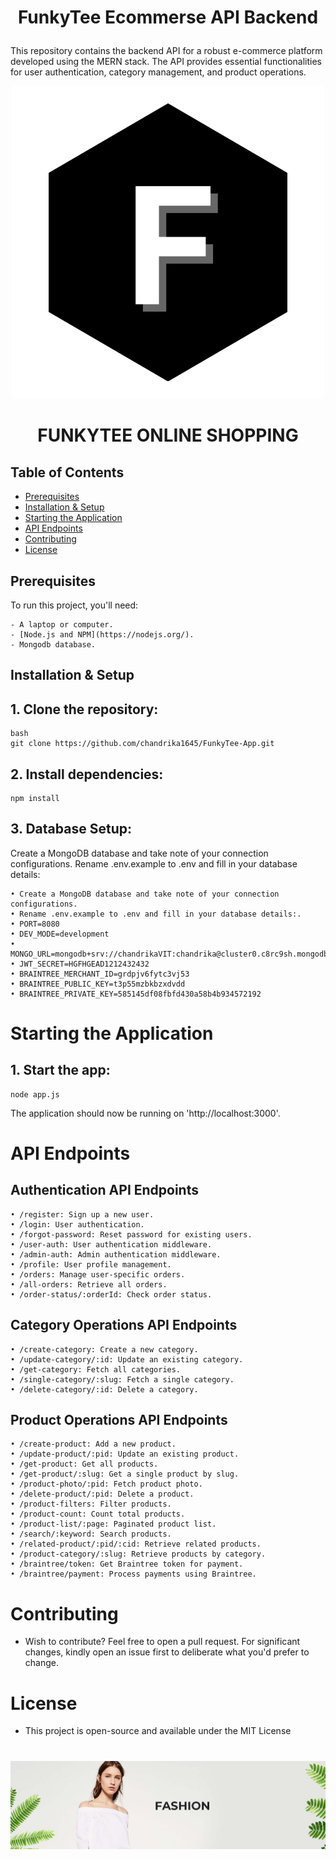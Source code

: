<h1><p align="center"><b><b>FunkyTee Ecommerse API Backend</b></b>
</p></h1>
This repository contains the backend API for a robust e-commerce platform developed using the MERN stack. The API provides essential functionalities for user authentication, category management, and product operations.


<p align="center">
  <img alt="Ecommerse Backend API BASED" src="https://github.com/chandrika1645/FunkyTee-App/blob/main/client/build/images/new-logo.png">
   <div align="center">
   <h1>
      FUNKYTEE
      ONLINE SHOPPING
   </h1>
   </div>
</p>


## Table of Contents

- [Prerequisites](#prerequisites)
- [Installation & Setup](#installation--setup)
- [Starting the Application](#starting-the-application)
- [API Endpoints](#api-endpoints)
- [Contributing](#contributing)
- [License](#license)

## Prerequisites

To run this project, you'll need:

    - A laptop or computer.
    - [Node.js and NPM](https://nodejs.org/).
    - Mongodb database.

## Installation & Setup

## 1. Clone the repository:
    bash
    git clone https://github.com/chandrika1645/FunkyTee-App.git
   


## 2. Install dependencies:
  
    npm install
  


## 3. Database Setup:
Create a MongoDB database and take note of your connection configurations. Rename .env.example to .env and fill in your database details:

    • Create a MongoDB database and take note of your connection configurations.
    • Rename .env.example to .env and fill in your database details:.
    • PORT=8080
    • DEV_MODE=development
    • MONGO_URL=mongodb+srv://chandrikaVIT:chandrika@cluster0.c8rc9sh.mongodb.net/Ecommerce
    • JWT_SECRET=HGFHGEAD1212432432
    • BRAINTREE_MERCHANT_ID=grdpjv6fytc3vj53
    • BRAINTREE_PUBLIC_KEY=t3p55mzbkbzxdvdd
    • BRAINTREE_PRIVATE_KEY=585145df08fbfd430a58b4b934572192

# Starting the Application

## 1. Start the app:

    node app.js


The application should now be running on 'http://localhost:3000'.

# API Endpoints

## Authentication API Endpoints

    • /register: Sign up a new user.
    • /login: User authentication.
    • /forgot-password: Reset password for existing users.
    • /user-auth: User authentication middleware.
    • /admin-auth: Admin authentication middleware.
    • /profile: User profile management.
    • /orders: Manage user-specific orders.
    • /all-orders: Retrieve all orders.
    • /order-status/:orderId: Check order status.


## Category Operations API Endpoints
    • /create-category: Create a new category.
    • /update-category/:id: Update an existing category.
    • /get-category: Fetch all categories.
    • /single-category/:slug: Fetch a single category.
    • /delete-category/:id: Delete a category.

## Product Operations API Endpoints
    • /create-product: Add a new product.
    • /update-product/:pid: Update an existing product.
    • /get-product: Get all products.
    • /get-product/:slug: Get a single product by slug.
    • /product-photo/:pid: Fetch product photo.
    • /delete-product/:pid: Delete a product.
    • /product-filters: Filter products.
    • /product-count: Count total products.
    • /product-list/:page: Paginated product list.
    • /search/:keyword: Search products.
    • /related-product/:pid/:cid: Retrieve related products.
    • /product-category/:slug: Retrieve products by category.
    • /braintree/token: Get Braintree token for payment.
    • /braintree/payment: Process payments using Braintree.



# Contributing

- Wish to contribute? Feel free to open a pull request. For significant changes, kindly open an issue first to deliberate what you'd prefer to change.

# License

- This project is open-source and available under the MIT License
<h1></h1>
<p align="center">
  <img alt="Ecommerse Backend API BASED" src="https://github.com/chandrika1645/FunkyTee-App/blob/main/client/build/images/banner.jpg">
</p>
